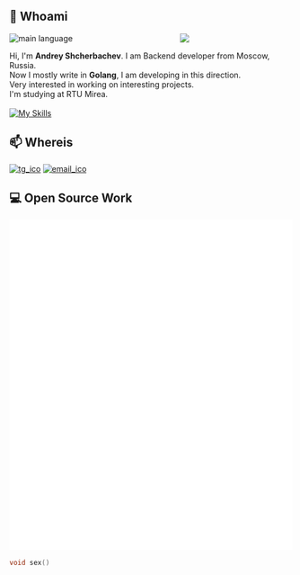## 👋 Whoami

<!--https://github.com/user-attachments/assets/9f06914c-5c55-4c2d-b720-06423b503543-->
<img align='right' src='https://github.com/user-attachments/assets/9f06914c-5c55-4c2d-b720-06423b503543' width='200'>

![main language](https://img.shields.io/badge/Main_language-Golang-blue)

Hi, I'm **Andrey Shcherbachev**. I am Backend developer from Moscow, Russia.\
Now I mostly write in **Golang**, I am developing in this direction.\
Very interested in working on interesting projects.\
I'm studying at RTU Mirea.\
\
[![My Skills](https://skillicons.dev/icons?i=go,html,css,react,python)](https://skillicons.dev)

## 📫 Whereis

<a href="https://t.me/subliker"><img alt="tg_ico" src="https://github.com/user-attachments/assets/44250bf5-b982-4c98-a520-ddadca0daaea" width="40"></a>   <a href="mailto:subliker0@gmail.com"><img alt="email_ico" src="https://github.com/user-attachments/assets/46210fdf-6363-47f5-9172-17e7a2423ed8" width="40"></a>

## 💻 Open Source Work

<img src="https://raw.githubusercontent.com/subliker/github-stats-transparent/output/generated/languages.svg" alt="elioseverojunior" align="left" />
<img src="https://raw.githubusercontent.com/subliker/github-stats-transparent/output/generated/overview.svg" alt="elioseverojunior" align="center" />


```cpp 
void sex()
```

